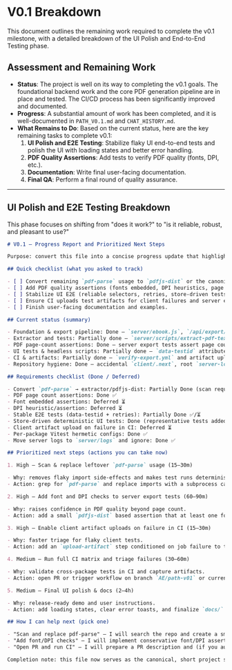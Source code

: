 # V0.1 Breakdown

This document outlines the remaining work required to complete the v0.1 milestone, with a detailed breakdown of the UI Polish and End-to-End Testing phase.

## Assessment and Remaining Work

- **Status**: The project is well on its way to completing the v0.1 goals. The foundational backend work and the core PDF generation pipeline are in place and tested. The CI/CD process has been significantly improved and documented.
- **Progress**: A substantial amount of work has been completed, and it is well-documented in `PATH_V0.1.md` and `CHAT_HISTORY.md`.
- **What Remains to Do**: Based on the current status, here are the key remaining tasks to complete v0.1:
  1.  **UI Polish and E2E Testing**: Stabilize flaky UI end-to-end tests and polish the UI with loading states and better error handling.
  2.  **PDF Quality Assertions**: Add tests to verify PDF quality (fonts, DPI, etc.).
  3.  **Documentation**: Write final user-facing documentation.
  4.  **Final QA**: Perform a final round of quality assurance.

---

## UI Polish and E2E Testing Breakdown

This phase focuses on shifting from "does it work?" to "is it reliable, robust, and pleasant to use?"

```markdown
# V0.1 — Progress Report and Prioritized Next Steps

Purpose: convert this file into a concise progress update that highlights what is Done vs Deferred and a short, prioritized next-steps list the team can act on immediately.

## Quick checklist (what you asked to track)

- [ ] Convert remaining `pdf-parse` usage to `pdfjs-dist` or the canonical extractor (tests should call the extractor subprocess rather than import `pdf-parse`).
- [ ] Add PDF quality assertions (fonts embedded, DPI heuristics, page count).
- [ ] Stabilize UI E2E (reliable selectors, retries, store-driven tests).
- [ ] Ensure CI uploads test artifacts for client failures and server export verification.
- [ ] Finish user-facing documentation and examples.

## Current status (summary)

- Foundation & export pipeline: Done — `server/ebook.js`, `/api/export/book`, Puppeteer export, and smoke scripts are implemented and locally verified.
- Extractor and tests: Partially done — `server/scripts/extract-pdf-text.js` prints `PAGE_COUNT` and server export tests call it as a subprocess; any remaining `pdf-parse` imports should be removed.
- PDF page-count assertions: Done — server export tests assert page count; font/DPI assertions are Deferred.
- UI tests & headless scripts: Partially done — `data-testid` attributes added, headless script updated with retries and DOM dumps, and store-driven tests added where needed.
- CI & artifacts: Partially done — `verify-export.yml` and artifact uploads exist for server artifacts; ensure client artifacts upload on failure (Deferred small change).
- Repository hygiene: Done — accidental `client/.next`, root `server-logs`, and root `test-artifacts` were removed from the index/history and package-local artifact/log folders are used.

## Requirements checklist (Done / Deferred)

- Convert `pdf-parse` → extractor/pdfjs-dist: Partially Done (scan required) ✅/⏳
- PDF page count assertions: Done ✅
- Font embedded assertions: Deferred ⏳
- DPI heuristic/assertion: Deferred ⏳
- Stable E2E tests (data-testid + retries): Partially Done ✅/⏳
- Store-driven deterministic UI tests: Done (representative tests added) ✅
- Client artifact upload on failure in CI: Deferred ⏳
- Per-package Vitest hermetic configs: Done ✅
- Move server logs to `server/logs` and ignore: Done ✅

## Prioritized next steps (actions you can take now)

1. High — Scan & replace leftover `pdf-parse` usage (15–30m)

- Why: removes flaky import side-effects and makes test runs deterministic.
- Action: grep for `pdf-parse` and replace imports with a subprocess call to `scripts/extract-pdf-text.js` or rewrite to `pdfjs-dist`. I can run this scan and open a small PR. (Recommended)

2. High — Add font and DPI checks to server export tests (60–90m)

- Why: raises confidence in PDF quality beyond page count.
- Action: add a small `pdfjs-dist` based assertion that at least one font is embedded and use pixel-size heuristics for DPI (I can implement a conservative check and tests).

3. High — Enable client artifact uploads on failure in CI (15–30m)

- Why: faster triage for flaky client tests.
- Action: add an `upload-artifact` step conditioned on job failure to the `client-tests` job in `verify-export.yml`.

4. Medium — Run full CI matrix and triage failures (30–60m)

- Why: validate cross-package tests in CI and capture artifacts.
- Action: open PR or trigger workflow on branch `AE/path-v01` or current working branch and inspect uploaded artifacts.

5. Medium — Final UI polish & docs (2–4h)

- Why: release-ready demo and user instructions.
- Action: add loading states, clear error toasts, and finalize `docs/` usage examples.

## How I can help next (pick one)

- "Scan and replace pdf-parse" — I will search the repo and create a small PR to remove any remaining `pdf-parse` usage.
- "Add font/DPI checks" — I will implement conservative font/DPI assertions in the server export tests and push a PR.
- "Open PR and run CI" — I will prepare a PR description and (if you authorize) open the PR so CI runs and uploads artifacts.

Completion note: this file now serves as the canonical, short project status for v0.1 work: clear Done/Deferred items and a prioritized next-steps list. Tell me which of the three actions above you want me to start and I will proceed.
```
